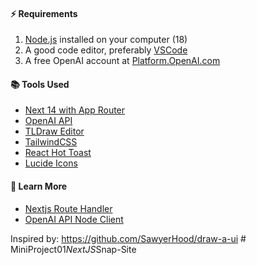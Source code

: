 #### ⚡️ Requirements

1. [Node.js](https://nodejs.org) installed on your computer (18)
2. A good code editor, preferably [VSCode](https://code.visualstudio.com)
3. A free OpenAI account at [Platform.OpenAI.com](https://platform.openai.com/signup)

#### 📚 Tools Used

- [Next 14 with App Router](https://nextjs.org)
- [OpenAI API](https://replicate.com)
- [TLDraw Editor](https://www.npmjs.com/package/@tldraw/tldraw)
- [TailwindCSS](https://tailwindcss.com)
- [React Hot Toast](https://react-hot-toast.com)
- [Lucide Icons](https://lucide.dev)

#### 🧠 Learn More

- [Nextjs Route Handler](https://nextjs.org/docs/app/building-your-application/routing/route-handlers)
- [OpenAI API Node Client](https://www.npmjs.com/package/openai)

Inspired by: https://github.com/SawyerHood/draw-a-ui
#   M i n i P r o j e c t 0 1 _ N e x t J S _ S n a p - S i t e 
 
 

